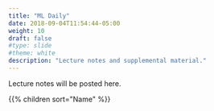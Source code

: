 ```yaml
---
title: "ML Daily"
date: 2018-09-04T11:54:44-05:00
weight: 10
draft: false
#type: slide
#theme: white
description: "Lecture notes and supplemental material."
---
```

Lecture notes will be posted here.

{{% children sort="Name" %}}

